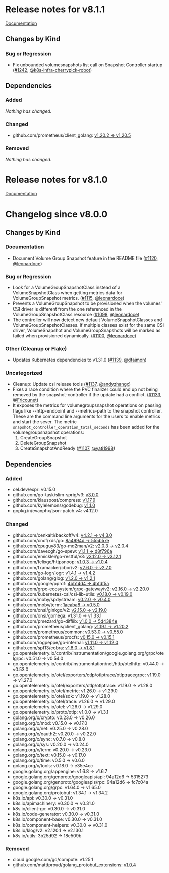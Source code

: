 # Release notes for v8.1.1

[Documentation](https://kubernetes-csi.github.io)

## Changes by Kind

### Bug or Regression

- Fix unbounded volumesnapshots list call on Snapshot Controller startup ([#1242](https://github.com/kubernetes-csi/external-snapshotter/pull/1242), [@k8s-infra-cherrypick-robot](https://github.com/k8s-infra-cherrypick-robot))

## Dependencies

### Added
_Nothing has changed._

### Changed
- github.com/prometheus/client_golang: [v1.20.2 → v1.20.5](https://github.com/prometheus/client_golang/compare/v1.20.2...v1.20.5)

### Removed
_Nothing has changed._

# Release notes for v8.1.0

[Documentation](https://kubernetes-csi.github.io)

# Changelog since v8.0.0

## Changes by Kind

### Documentation

- Document Volume Group Snapshot feature in the README file ([#1120](https://github.com/kubernetes-csi/external-snapshotter/pull/1120), [@leonardoce](https://github.com/leonardoce))

### Bug or Regression

- Look for a VolumeGroupSnapshotClass instead of a VolumeSnapshotClass when getting metrics data for VolumeGroupSnapshot metrics. ([#1115](https://github.com/kubernetes-csi/external-snapshotter/pull/1115), [@leonardoce](https://github.com/leonardoce))
- Prevents a VolumeGroupSnapshot to be provisioned when the volumes' CSI driver is different from the one referenced in the VolumeGroupSnapshotClass resource ([#1098](https://github.com/kubernetes-csi/external-snapshotter/pull/1098), [@leonardoce](https://github.com/leonardoce))
- The controller will now detect new default VolumeSnapshotClasses and VolumeGroupSnapshotClasses.
  If multiple classes exist for the same CSI driver, VolumeSnapshot and VolumeGroupSnapshots
  will be marked as failed when provisioned dynamically. ([#1100](https://github.com/kubernetes-csi/external-snapshotter/pull/1100), [@leonardoce](https://github.com/leonardoce))

### Other (Cleanup or Flake)

- Updates Kubernetes dependencies to v1.31.0 ([#1139](https://github.com/kubernetes-csi/external-snapshotter/pull/1139), [@dfajmon](https://github.com/dfajmon))

### Uncategorized

- Cleanup: Update csi release tools ([#1137](https://github.com/kubernetes-csi/external-snapshotter/pull/1137), [@andyzhangx](https://github.com/andyzhangx))
- Fixes a race condition where the PVC finalizer could end up not being removed by the snapshot-controller if the update had a conflict. ([#1133](https://github.com/kubernetes-csi/external-snapshotter/pull/1133), [@Fricounet](https://github.com/Fricounet))
- It exposes the metrics for volumegroupsnapshot operations on passing flags like --http-endpoint and --metrics-path to the snapshot controller. These are the command line arguments for the users to enable metrics and start the sever.
  The metric `snapshot_controller_operation_total_seconds` has been added for the volumegroupsnapshot operations:
  1. CreateGroupSnapshot
  2. DeleteGroupSnapshot
  3. CreateSnapshotAndReady ([#1107](https://github.com/kubernetes-csi/external-snapshotter/pull/1107), [@yati1998](https://github.com/yati1998))

## Dependencies

### Added
- cel.dev/expr: v0.15.0
- github.com/go-task/slim-sprig/v3: [v3.0.0](https://github.com/go-task/slim-sprig/tree/v3.0.0)
- github.com/klauspost/compress: [v1.17.9](https://github.com/klauspost/compress/tree/v1.17.9)
- github.com/kylelemons/godebug: [v1.1.0](https://github.com/kylelemons/godebug/tree/v1.1.0)
- gopkg.in/evanphx/json-patch.v4: v4.12.0

### Changed
- github.com/cenkalti/backoff/v4: [v4.2.1 → v4.3.0](https://github.com/cenkalti/backoff/compare/v4.2.1...v4.3.0)
- github.com/cncf/xds/go: [8a4994d → 555b57e](https://github.com/cncf/xds/compare/8a4994d...555b57e)
- github.com/cpuguy83/go-md2man/v2: [v2.0.3 → v2.0.4](https://github.com/cpuguy83/go-md2man/compare/v2.0.3...v2.0.4)
- github.com/davecgh/go-spew: [v1.1.1 → d8f796a](https://github.com/davecgh/go-spew/compare/v1.1.1...d8f796a)
- github.com/emicklei/go-restful/v3: [v3.12.0 → v3.12.1](https://github.com/emicklei/go-restful/compare/v3.12.0...v3.12.1)
- github.com/felixge/httpsnoop: [v1.0.3 → v1.0.4](https://github.com/felixge/httpsnoop/compare/v1.0.3...v1.0.4)
- github.com/fxamacker/cbor/v2: [v2.6.0 → v2.7.0](https://github.com/fxamacker/cbor/compare/v2.6.0...v2.7.0)
- github.com/go-logr/logr: [v1.4.1 → v1.4.2](https://github.com/go-logr/logr/compare/v1.4.1...v1.4.2)
- github.com/golang/glog: [v1.2.0 → v1.2.1](https://github.com/golang/glog/compare/v1.2.0...v1.2.1)
- github.com/google/pprof: [4bb14d4 → 4bfdf5a](https://github.com/google/pprof/compare/4bb14d4...4bfdf5a)
- github.com/grpc-ecosystem/grpc-gateway/v2: [v2.16.0 → v2.20.0](https://github.com/grpc-ecosystem/grpc-gateway/compare/v2.16.0...v2.20.0)
- github.com/kubernetes-csi/csi-lib-utils: [v0.18.0 → v0.19.0](https://github.com/kubernetes-csi/csi-lib-utils/compare/v0.18.0...v0.19.0)
- github.com/moby/spdystream: [v0.2.0 → v0.4.0](https://github.com/moby/spdystream/compare/v0.2.0...v0.4.0)
- github.com/moby/term: [1aeaba8 → v0.5.0](https://github.com/moby/term/compare/1aeaba8...v0.5.0)
- github.com/onsi/ginkgo/v2: [v2.15.0 → v2.19.0](https://github.com/onsi/ginkgo/compare/v2.15.0...v2.19.0)
- github.com/onsi/gomega: [v1.31.0 → v1.33.1](https://github.com/onsi/gomega/compare/v1.31.0...v1.33.1)
- github.com/pmezard/go-difflib: [v1.0.0 → 5d4384e](https://github.com/pmezard/go-difflib/compare/v1.0.0...5d4384e)
- github.com/prometheus/client_golang: [v1.19.1 → v1.20.2](https://github.com/prometheus/client_golang/compare/v1.19.1...v1.20.2)
- github.com/prometheus/common: [v0.53.0 → v0.55.0](https://github.com/prometheus/common/compare/v0.53.0...v0.55.0)
- github.com/prometheus/procfs: [v0.15.0 → v0.15.1](https://github.com/prometheus/procfs/compare/v0.15.0...v0.15.1)
- github.com/rogpeppe/go-internal: [v1.11.0 → v1.12.0](https://github.com/rogpeppe/go-internal/compare/v1.11.0...v1.12.0)
- github.com/spf13/cobra: [v1.8.0 → v1.8.1](https://github.com/spf13/cobra/compare/v1.8.0...v1.8.1)
- go.opentelemetry.io/contrib/instrumentation/google.golang.org/grpc/otelgrpc: v0.51.0 → v0.54.0
- go.opentelemetry.io/contrib/instrumentation/net/http/otelhttp: v0.44.0 → v0.53.0
- go.opentelemetry.io/otel/exporters/otlp/otlptrace/otlptracegrpc: v1.19.0 → v1.27.0
- go.opentelemetry.io/otel/exporters/otlp/otlptrace: v1.19.0 → v1.28.0
- go.opentelemetry.io/otel/metric: v1.26.0 → v1.29.0
- go.opentelemetry.io/otel/sdk: v1.19.0 → v1.28.0
- go.opentelemetry.io/otel/trace: v1.26.0 → v1.29.0
- go.opentelemetry.io/otel: v1.26.0 → v1.29.0
- go.opentelemetry.io/proto/otlp: v1.0.0 → v1.3.1
- golang.org/x/crypto: v0.23.0 → v0.26.0
- golang.org/x/mod: v0.15.0 → v0.17.0
- golang.org/x/net: v0.25.0 → v0.28.0
- golang.org/x/oauth2: v0.20.0 → v0.22.0
- golang.org/x/sync: v0.7.0 → v0.8.0
- golang.org/x/sys: v0.20.0 → v0.24.0
- golang.org/x/term: v0.20.0 → v0.23.0
- golang.org/x/text: v0.15.0 → v0.17.0
- golang.org/x/time: v0.5.0 → v0.6.0
- golang.org/x/tools: v0.18.0 → e35e4cc
- google.golang.org/appengine: v1.6.8 → v1.6.7
- google.golang.org/genproto/googleapis/api: 94a12d6 → 5315273
- google.golang.org/genproto/googleapis/rpc: 94a12d6 → fc7c04a
- google.golang.org/grpc: v1.64.0 → v1.65.0
- google.golang.org/protobuf: v1.34.1 → v1.34.2
- k8s.io/api: v0.30.0 → v0.31.0
- k8s.io/apimachinery: v0.30.0 → v0.31.0
- k8s.io/client-go: v0.30.0 → v0.31.0
- k8s.io/code-generator: v0.30.0 → v0.31.0
- k8s.io/component-base: v0.30.0 → v0.31.0
- k8s.io/component-helpers: v0.30.0 → v0.31.0
- k8s.io/klog/v2: v2.120.1 → v2.130.1
- k8s.io/utils: 3b25d92 → 18e509b

### Removed
- cloud.google.com/go/compute: v1.25.1
- github.com/matttproud/golang_protobuf_extensions: [v1.0.4](https://github.com/matttproud/golang_protobuf_extensions/tree/v1.0.4)

